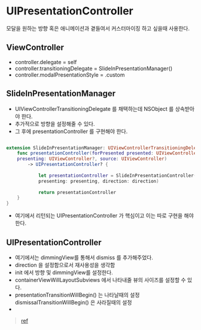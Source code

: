 # UIPresentationController

모달을 원하는 방향 혹은 애니메이션과 곁들여서 커스터마이징 하고 싶을때 사용한다.

## ViewController

- controller.delegate = self
- controller.transitioningDelegate = SlideInPresentationManager()
- controller.modalPresentationStyle = .custom

## SlideInPresentationManager

- UIViewControllerTransitioningDelegate 를 채택하는데 NSObject 를 상속받아야 한다.
- 추가적으로 방향을 설정해줄 수 있다.
- 그 후에 presentationController 를 구현해야 한다.

```swift

extension SlideInPresentationManager: UIViewControllerTransitioningDelegate {
    func presentationController(forPresented presented: UIViewController,
    presenting: UIViewController?, source: UIViewController) 
        -> UIPresentationController? {
        
            let presentationController = SlideInPresentationController(presentedViewController: presented,
            presenting: presenting, direction: direction)
            
            return presentationController
    }
}

```

- 여기에서 리턴되는 UIPresentationController 가 핵심이고 이는 따로 구현을 해야한다.

## UIPresentationController

- 여기에서는 dimmingView를 통해서 dismiss 를 추가해주었다.
- direction 을 설정함으로서 재사용성을 생각함
- init 에서 방향 및 dimmingView를 설정한다.
- containerViewWillLayoutSubviews 에서 나타내줄 뷰의 사이즈를 설정할 수 있다.
- presentationTransitionWillBegin() 는 나타날때의 설정 dismissalTransitionWillBegin() 은 사라질때의 설정
- 



> [ref](https://www.raywenderlich.com/915-uipresentationcontroller-tutorial-getting-started)
